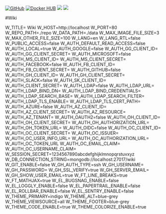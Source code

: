 
[![GitHub](https://img.shields.io/github/license/mashape/apistatus.svg?style=flat-square)](https://github.com/tle06/docker-wikijs/blob/master/LICENSE) [![Docker HUB](https://img.shields.io/docker/pulls/tlnk/docker-wikijs.svg?style=flat-square)](https://hub.docker.com/r/tlnk/docker-wikijs/) [![](https://images.microbadger.com/badges/image/tlnk/docker-wikijs.svg)](https://microbadger.com/images/tlnk/docker-wikijs "Get your own image badge on microbadger.com") [![](https://images.microbadger.com/badges/version/tlnk/docker-wikijs.svg)](https://microbadger.com/images/tlnk/docker-wikijs "Get your own version badge on microbadger.com")

#Wiki


W_TITLE= Wiki
W_HOST=http://localhost 
W_PORT=80
W_REPO_PATH=./repo 
W_DATA_PATH=./data 
W_MAX_IMAGE_FILE_SIZE=3
W_MAX_OTHER_FILE_SIZE=100
W_LANG=en
W_LANG_RTL=false
W_PUBLIC_ACCESS=false
W_AUTH_DEFAULT_READ_ACCESS=false
W_AUTH_LOCAL=true
W_AUTH_GOOGLE=false
W_AUTH_GG_CLIENT_ID=
W_AUTH_GG_CLIENT_SECRET=
W_AUTH_MICROSOFT=false
W_AUTH_MS_CLIENT_ID=
W_AUTH_MS_CLIENT_SECRET=
W_AUTH_FACEBOOK=false
W_AUTH_FB_CLIENT_ID=
W_AUTH_FB_CLIENT_SECRET=
W_AUTH_GITHUB=false
W_AUTH_GH_CLIENT_ID=
W_AUTH_GH_CLIENT_SECRET=
W_AUTH_SLACK=false
W_AUTH_SK_CLIENT_ID=
W_AUTH_CLIENT_SECRET=
W_AUTH_LDAP=false
W_AUTH_LDAP_URL=
W_AUTH_LDAP_BIND_DN=
W_AUTH_LDAP_BIND_CREDENTIALS=
W_AUTH_LDAP_SEARCH_BASE=
W_AUTH_LDAP_SEARCH_FILTER=
W_AUTH_LDAP_TLS_ENABLE=
W_AUTH_LDAP_TLS_CERT_PATH=
W_AUTH_AZURE=false
W_AUTH_AZ_CLIENT_ID=
W_AUTH_AZ_CLIENT_SECRET=
W_AUTH_AZ_RESOURCE=
W_AUTH_AZ_TENANT=
W_AUTH_OAUTH2=false
W_AUTH_OH_CLIENT_ID=
W_AUTH_OH_CLIENT_SECRET=
W_AUTH_OH_AUTHORIZATION_URL=
W_AUTH_OH_TOKEN_URL=
W_AUTH_OIDC=false
W_AUTH_OC_CLIENT_ID=
W_AUTH_OC_CLIENT_SECRET=
W_AUTH_OC_ISSUER=
W_AUTH_OC_USER_INFO_URL=
W_AUTH_OC_AUTHORIZATION_URL=
W_AUTH_OC_TOKEN_URL
W_AUTH_OC_EMAIL_CLAIM=
W_AUTH_OC_USERNAME_CLAIM=
W_SESSION_SECRET=1234567890abcdefghijklmnopqrstuvxyz 
W_DB_CONNECTION_STRING=mongodb://localhost:27017/wiki 
W_GIT_ENABLE=false
W_GH_AUTH_TYPE=ssh
W_GH_USERNAME=
W_GH_PASSWORD=
W_GH_SSL_VERIFY=true
W_GH_SERVER_EMAIL=
W_GH_SHOW_USER_EMAIL=true
W_FT_LINE_BREAKS=true
W_FT_MATHJAX=true
W_EL_BUGSNAG_ENABLE=false
W_EL_LOGGLY_ENABLE=false
W_EL_PAPERTRAIL_ENABLE=false
W_EL_ROLLBAR_ENABLE=false
W_EL_SENTRY_ENABLE=false
W_THEME_PRIMARY=indigo
W_THEME_ALT=blue-grey 
W_THEME_VIEWSOURCE=all
W_THEME_FOOTER=blue-grey 
W_THEME_CODE_ENABLE=true
W_THEME_COLORIZE_ENABLE=true
